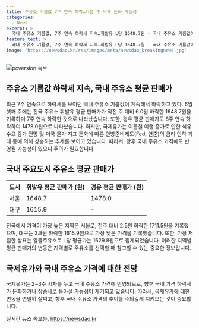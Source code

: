 ```yaml
---
title: 주유소 기름값 7주 연속 하락…다음 주 낙폭 둔화 가능성
categories:
  - News
excerpt: >
  국내 주유소 기름값, 7주 연속 하락세 지속…휘발유 L당 1648.7원 - 국내 주유소 기름값이 7주 연속 하락세를 기록하며, 휘발유 가격은 전국 평균 1648.7원으로 집계됐다. 한편, 국제유가는 여름철 여행 증가와 미국 물가 지표 둔화 등에 영향을 받아 상승세를 나타냈으며, 국내 주유소 가격에도 영향을 미칠 전망이다. 다음 주에는 국내 가격 변동이 예상되니 주의가 필요하다.
feature_text: >
  국내 주유소 기름값, 7주 연속 하락세 지속…휘발유 L당 1648.7원 - 국내 주유소 기름값이 7주 연속 하락세를 기록하며, 휘발유 가격은 전국 평균 1648.7원으로 집계됐다. 한편, 국제유가는 여름철 여행 증가와 미국 물가 지표 둔화 등에 영향을 받아 상승세를 나타냈으며, 국내 주유소 가격에도 영향을 미칠 전망이다. 다음 주에는 국내 가격 변동이 예상되니 주의가 필요하다.
image: 'https://newsdao.kr/res/images/meta/newsdao_breakingnews.jpg'
---
```


<p><img src="https://newsdao.kr/res/images/meta/newsdao_breakingnews.jpg" alt="pcversion 속보" /></p>

<h2 data-ke-size="size26">주유소 기름값 하락세 지속, 국내 주유소 평균 판매가</h2>

<p data-ke-size="size16">최근 7주 연속으로 하락세를 보이던 국내 주유소 기름값이 계속해서 하락하고 있다. 6월 셋째 주에는 전국 주유소 휘발유 평균 판매가가 직전 주 대비 6.0원 하락한 1648.7원을 기록하며 7주 연속 하락한 것으로 나타났습니다. 또한, 경유 평균 판매가도 8주 연속 하락하여 1478.0원으로 나타났습니다. 하지만, 국제유가는 여름철 여행 증가로 인한 석유 수요 증가 전망 및 미국 물가 지표 둔화에 따른 연방준비제도(Fed, 연준)의 금리 인하 기대 등에 의해 상승하는 추세를 보이고 있습니다. 따라서, 향후 국내 주유소 가격에도 반영될 가능성이 있으니 주의가 필요합니다.</p>

<h2 data-ke-size="size26">국내 주요도시 주유소 평균 판매가</h2>

<table>
    <thead>
        <tr>
            <th>도시</th>
            <th>휘발유 평균 판매가 (원)</th>
            <th>경유 평균 판매가 (원)</th>
        </tr>
    </thead>
    <tbody>
        <tr>
            <td>서울</td>
            <td>1648.7</td>
            <td>1478.0</td>
        </tr>
        <tr>
            <td>대구</td>
            <td>1615.9</td>
            <td>-</td>
        </tr>
    </tbody>
</table>

<p data-ke-size="size16">전국에서 가격이 가장 높은 지역은 서울로, 전주 대비 2.5원 하락한 1711.5원을 기록했으며, 대구는 3.8원 하락한 1615.9원으로 가장 낮은 가격을 기록했습니다. 또한, 가장 저렴한 상표는 알뜰주유소로 L당 평균가는 1629.8원으로 집계되었습니다. 이러한 지역별 평균 판매가의 변동은 지역별로 주유소를 선택할 때 참고할 수 있는 중요한 정보입니다.</p>

<h2 data-ke-size="size26">국제유가와 국내 주유소 가격에 대한 전망</h2>

<p data-ke-size="size16">국제유가는 2~3주 시차를 두고 국내 주유소 가격에 반영되므로, 향후 국내 가격 하락세가 둔화하거나 상승세로 돌아설 가능성이 제기되고 있습니다. 따라서, 국제유가에 대한 변동을 면밀히 살피고, 향후 국내 주유소 가격의 추이를 주의깊게 지켜보는 것이 중요합니다.</p>
실시간 뉴스 속보는, <a href="https://newsdao.kr" rel="dofollow">https://newsdao.kr</a>


